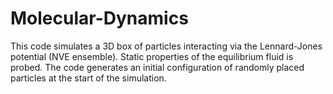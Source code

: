 # Molecular-Dynamics

This code simulates a 3D box of particles interacting via the Lennard-Jones potential (NVE ensemble). Static properties of the equilibrium fluid is probed.
The code generates an initial configuration of randomly placed particles at the start of the simulation.
